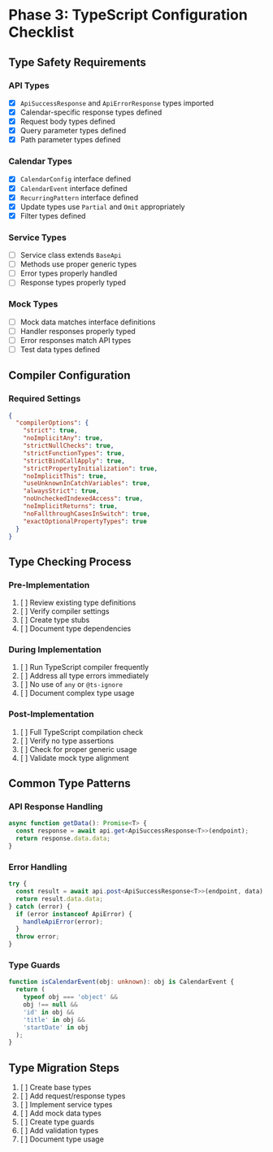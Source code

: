 # Phase 3: TypeScript Configuration Checklist

## Type Safety Requirements

### API Types
- [x] `ApiSuccessResponse` and `ApiErrorResponse` types imported
- [x] Calendar-specific response types defined
- [x] Request body types defined
- [x] Query parameter types defined
- [x] Path parameter types defined

### Calendar Types
- [x] `CalendarConfig` interface defined
- [x] `CalendarEvent` interface defined
- [x] `RecurringPattern` interface defined
- [x] Update types use `Partial` and `Omit` appropriately
- [x] Filter types defined

### Service Types
- [ ] Service class extends `BaseApi`
- [ ] Methods use proper generic types
- [ ] Error types properly handled
- [ ] Response types properly typed

### Mock Types
- [ ] Mock data matches interface definitions
- [ ] Handler responses properly typed
- [ ] Error responses match API types
- [ ] Test data types defined

## Compiler Configuration

### Required Settings
```json
{
  "compilerOptions": {
    "strict": true,
    "noImplicitAny": true,
    "strictNullChecks": true,
    "strictFunctionTypes": true,
    "strictBindCallApply": true,
    "strictPropertyInitialization": true,
    "noImplicitThis": true,
    "useUnknownInCatchVariables": true,
    "alwaysStrict": true,
    "noUncheckedIndexedAccess": true,
    "noImplicitReturns": true,
    "noFallthroughCasesInSwitch": true,
    "exactOptionalPropertyTypes": true
  }
}
```

## Type Checking Process

### Pre-Implementation
1. [ ] Review existing type definitions
2. [ ] Verify compiler settings
3. [ ] Create type stubs
4. [ ] Document type dependencies

### During Implementation
1. [ ] Run TypeScript compiler frequently
2. [ ] Address all type errors immediately
3. [ ] No use of `any` or `@ts-ignore`
4. [ ] Document complex type usage

### Post-Implementation
1. [ ] Full TypeScript compilation check
2. [ ] Verify no type assertions
3. [ ] Check for proper generic usage
4. [ ] Validate mock type alignment

## Common Type Patterns

### API Response Handling
```typescript
async function getData(): Promise<T> {
  const response = await api.get<ApiSuccessResponse<T>>(endpoint);
  return response.data.data;
}
```

### Error Handling
```typescript
try {
  const result = await api.post<ApiSuccessResponse<T>>(endpoint, data);
  return result.data.data;
} catch (error) {
  if (error instanceof ApiError) {
    handleApiError(error);
  }
  throw error;
}
```

### Type Guards
```typescript
function isCalendarEvent(obj: unknown): obj is CalendarEvent {
  return (
    typeof obj === 'object' &&
    obj !== null &&
    'id' in obj &&
    'title' in obj &&
    'startDate' in obj
  );
}
```

## Type Migration Steps

1. [ ] Create base types
2. [ ] Add request/response types
3. [ ] Implement service types
4. [ ] Add mock data types
5. [ ] Create type guards
6. [ ] Add validation types
7. [ ] Document type usage
